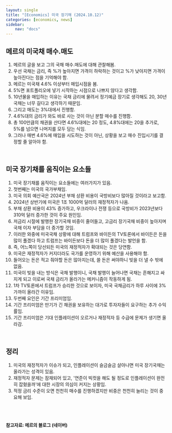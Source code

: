 ```yaml
---
layout: single
title: "[Economics] 미국 장기채 (2024.10.12)"
categories: [economics, news]
sidebar:
    nav: "docs"
---
```


## 메르의 미국채 매수.매도
1. 메르의 글을 보고 그의 국채 매수.매도에 대해 관찰해봄.
1. 우선 국채는 금리, 즉 %가 높아지면 가격이 하락하는 것이고 %가 낮아지면 가격이 높아진다는 점을 기억해야 함.
1. 메르는 미국채 4.6% 이상부터 매입시점을 봄.
1. 5%면 포트폴리오에 넣기 시작하는 시점으로 나쁘지 않다고 생각함.
1. 10년물을 매입하는 이유는 국채 금리에 물려서 정기예금 장기로 생각해도 20, 30년 국채는 너무 길다고 생각하기 때문임.
1. 그리고 매도는 3%대에서 진행함.
1. 4.6%대의 금리가 와도 바로 사는 것이 아닌 분할 매수를 진행함.
1. 총 100만큼의 채권을 산다면 4.6%대에는 20 정도, 4.8%대에는 20을 추가로, 5%를 넘으면 나머지를 모두 담는 식임.
1. 그러나 매번 4.6%에 매입을 시도하는 것이 아닌, 상황을 보고 매수 진입시기를 결정할 줄 알아야 함.

<br/>

## 미국 장기채를 움직이는 요소들
1. 미국 장기채를 움직이는 요소들에는 여러가지가 있음.
1. 첫번째는 미국의 국가부채임.
1. 미국 의회 예산국은 2024년 부채 상환 비용이 국방비보다 많아질 것이라고 보고함.
1. 2024년 상반기에 미국은 1조 1000억 달러의 재정적자가 나옴.
1. 부채 상환 비용이 43% 증가하고, 우크라이나 전쟁 등으로 국방비가 2023년보다 310억 달러 증가한 것이 주요 원인임.
1. 저금리 시절에 발행한 장기국채 비중이 줄어들고, 고금리 장기국채 비중이 높아지며 국채 이자 부담을 더 증가할 것임.
1. 이러한 와중에 미국국채 상황에 대해 트럼프와 바이든의 TV토론에서 바이든은 돈을 많이 풀겠다 하고 트럼프는 바이든보다 돈을 더 많이 풀겠다는 발언을 함.
1. 즉, 어느쪽이 당선되든 미국의 재정적자가 확대되는 것은 당연함.
1. 미국은 재정적자가 커지더라도 국가를 운영하기 위해 예산을 사용해야 함.
1. 들어오는 돈은 적고 줘야할 돈은 많아지는데, 쓸 돈은 써야하니 빚을 더 낼 수 밖에 없음.
1. 미국이 빚을 내는 방식은 국채 발행이니, 국채 발행이 늘어나면 국채는 흔해지고 싸지게 되고 이로써 국채 금리가 올라가는 메커니즘이 작동하게 됨.
1. 1차 TV토론에서 트럼프가 승리한 것으로 보이자, 미국 국채금리가 하루 사이에 3%가까이 올라간 이유임.
1. 두번째 요인은 기간 프리미엄임.
1. 기간 프리미엄은 만기가 긴 채권을 보유하는 대가로 투자자들이 요구하는 추가 수익률임.
1. 기간 프리미엄은 기대 인플레이션이 오르거나 재정적자 등 수급에 문제가 생기면 올라감.

<br/>

## 정리
1. 미국의 재정적자가 이슈가 되고, 인플레이션이 슬금슬금 살아나면 미국 장기국채는 올라가는 성격이 있음.
1. 재정적자 문제는 잠재되어 있고, '연준이 빅컷을 해도 될 정도로 인플레이션이 완전히 잡혔을까'에 대한 시장의 의심이 커지는 상황임.
1. 적정 금리 수준이 오면 천천히 매수를 진행하겠지만 비중은 천천히 늘리는 것이 중요해 보임.



<br/>
<br/>

#### 참고자료: 메르의 블로그 (네이버) 